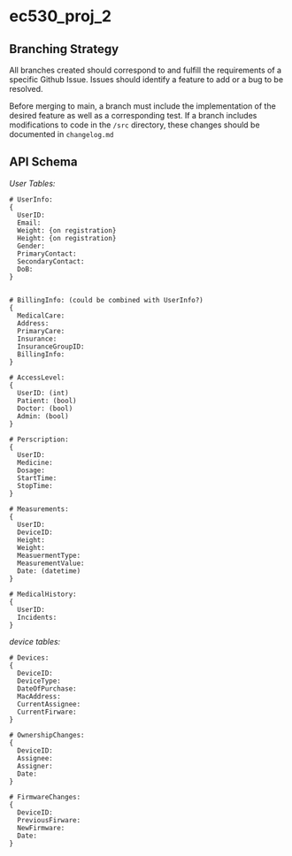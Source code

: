# ec530_proj_2

## Branching Strategy

All branches created should correspond to and fulfill the requirements of a specific Github Issue. 
Issues should identify a feature to add or a bug to be resolved.

Before merging to main, a branch must include the implementation of the desired feature as well as a corresponding test.
If a branch includes modifications to code in the `/src` directory, these changes should be documented in `changelog.md`

## API Schema

*User Tables:*
```
# UserInfo:
{
  UserID: 
  Email:
  Weight: {on registration}
  Height: {on registration}
  Gender:
  PrimaryContact:
  SecondaryContact:
  DoB: 
}


# BillingInfo: (could be combined with UserInfo?)
{
  MedicalCare: 
  Address: 
  PrimaryCare:
  Insurance:
  InsuranceGroupID:
  BillingInfo:
}

# AccessLevel:
{
  UserID: (int)
  Patient: (bool)
  Doctor: (bool)
  Admin: (bool)
}

# Perscription:
{
  UserID:
  Medicine:
  Dosage:
  StartTime:
  StopTime:
}

# Measurements:
{
  UserID:
  DeviceID:
  Height:
  Weight:
  MeasuermentType:
  MeasurementValue:
  Date: (datetime)
}

# MedicalHistory:
{
  UserID:
  Incidents:
}
```

*device tables:*
```
# Devices:
{
  DeviceID:
  DeviceType:
  DateOfPurchase:
  MacAddress:
  CurrentAssignee:
  CurrentFirware:
}

# OwnershipChanges:
{
  DeviceID:
  Assignee:
  Assigner:
  Date:
}

# FirmwareChanges:
{
  DeviceID:
  PreviousFirware:
  NewFirmware:
  Date:
}
```
